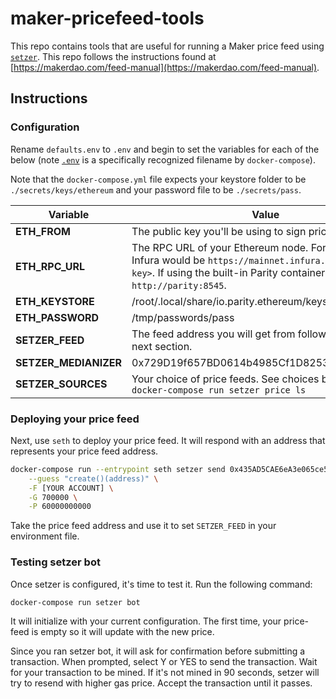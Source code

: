 # maker-pricefeed-tools

This repo contains tools that are useful for running a Maker price feed using [`setzer`](https://github.com/makerdao/setzer). This repo follows the instructions found at [https://makerdao.com/feed-manual](https://makerdao.com/feed-manual).

## Instructions

### Configuration

Rename `defaults.env` to `.env` and begin to set the variables for each of the below (note [`.env`](https://docs.docker.com/compose/environment-variables/#the-env-file) is a specifically recognized filename by `docker-compose`).

Note that the `docker-compose.yml` file expects your keystore folder to be `./secrets/keys/ethereum` and your password file to be `./secrets/pass`.

| Variable          | Value         |
| ----------------- | ------------- |
| **ETH_FROM**          | The public key you'll be using to sign price feed updates
| **ETH_RPC_URL**       | The RPC URL of your Ethereum node. For example, Infura would be `https://mainnet.infura.io/<your api key>`. If using the built-in Parity container, `http://parity:8545`. |
| **ETH_KEYSTORE**      | /root/.local/share/io.parity.ethereum/keys/ethereum/ |
| **ETH_PASSWORD**      | /tmp/passwords/pass |
| **SETZER_FEED**       | The feed address you will get from following steps in the next section. |
| **SETZER_MEDIANIZER** | 0x729D19f657BD0614b4985Cf1D82531c67569197B | 
| **SETZER_SOURCES**    | Your choice of price feeds. See choices by running `docker-compose run setzer price ls` |

### Deploying your price feed

Next, use `seth` to deploy your price feed. It will respond with an address that represents your price feed address.

```bash
docker-compose run --entrypoint seth setzer send 0x435AD5CAE6eA3e065ce540464366b71Fba8f0c52 \
	--guess "create()(address)" \
	-F [YOUR ACCOUNT] \
	-G 700000 \
	-P 60000000000
```

Take the price feed address and use it to set `SETZER_FEED` in your environment file.

### Testing setzer bot

Once setzer is configured, it's time to test it. Run the following command:

```bash
docker-compose run setzer bot
```

It will initialize with your current configuration. The first time, your price-feed is empty so it will update with the new price.

Since you ran setzer bot, it will ask for confirmation before submitting a transaction. When prompted, select Y or YES to send the transaction. Wait for your transaction to be mined. If it's not mined in 90 seconds, setzer will try to resend with higher gas price. Accept the transaction until it passes.

